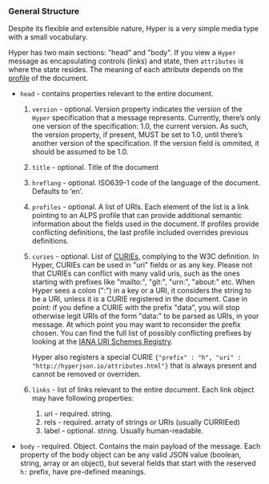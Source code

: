### General Structure

Despite its flexible and extensible nature, Hyper is a very simple
media type with a small vocabulary.

Hyper has two main sections: "head" and "body". If you view a `Hyper` message as
encapsulating controls (links) and state, then `attributes` is where the state
resides. The meaning of each attribute depends on the
[profile](http://www.ietf.org/rfc/rfc6906.txt) of the document.

- `head` - contains properties relevant to the entire document.
  1. `version` - optional. Version property indicates the version of the `Hyper`
     specification that a message represents. Currently, there’s only one
     version of the specification: 1.0, the current version. As such, the
     version property, if present, MUST be set to 1.0, until there’s another
     version of the specification. If the version field is ommited, it should be
     assumed to be 1.0.
  2. `title` - optional. Title of the document
  3. `hreflang` - optional. ISO639-1 code of the language of the document. Defaults to ‘en’.
  4. `profiles` - optional. A list of URIs. Each element of the list is a link
     pointing to an ALPS profile that can provide additional semantic
     information about the fields used in the document. If profiles provide
     conflicting definitions, the last profile included overrides previous
     definitions.
  5. `curies` - optional. List of
     [CURIEs](https://www.w3.org/TR/2010/NOTE-curie-20101216/), complying to the
     W3C definition. In Hyper, CURIEs can be used in "uri" fields or as any key.
     Please not that CURIEs can conflict with many valid uris, such as the ones
     starting with prefixes like "mailto:", "git:", "urn:", "about:" etc. When
     Hyper sees a colon (":") in a key or a URI, it considers the string to be a
     URI, unless it is a CURIE registered in the document. Case in point: if you
     define a CURIE with the prefix "data", you will stop otherwise legit URIs
     of the form "data:" to be parsed as URIs, in your message. At which point
     you may want to reconsider the prefix chosen. You can find the full list of
     possibly conflicting prefixes by looking at the [IANA URI Schemes
     Registry](https://www.iana.org/assignments/uri-schemes/uri-schemes.xhtml#uri-schemes-1).

      Hyper also registers a special CURIE `{"prefix" : "h", "uri" :
      "http://hyperjson.io/attributes.html"}` that is always present and cannot
      be removed or overriden.
  6. `links` - list of links relevant to the entire document. Each link object
  may have following properties:

      1. uri - required. string.
      2. rels - required. arraty of strings or URIs (usually CURRIEed)
      3. label - optional. string. Usually human-readable.

- `body` - required. Object. Contains the main payload of the message. Each
  property of the body object can be any valid JSON value (boolean, string,
  array or an object), but several fields that start with the reserved `h:`
  prefix, have pre-defined meanings.
